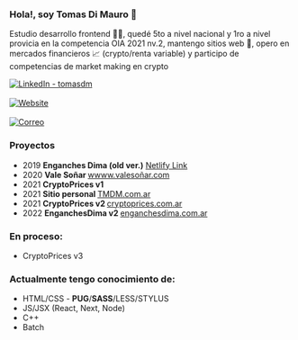 ### Hola!, soy Tomas Di Mauro 👋
Estudio desarrollo frontend 👨‍💻, quedé 5to a nivel nacional y 1ro a nivel provicia en la competencia OIA 2021 nv.2, mantengo sitios web 🔧, opero en mercados financieros 📈 (crypto/renta variable) y participo de competencias de market making en crypto  <br>

<a target="_blank" href="https://www.linkedin.com/in/tomasdm/" target="_blank">
   <img alt="LinkedIn - tomasdm" src="https://img.shields.io/badge/LinkedIn-0077B5.svg?&style=for-the-badge&logo=linkedin&logoColor=white" />
</a>
<br><br>
<a target="_blank" href="https://tmdm.com.ar" target="_blank">
   <img alt="Website" src="https://img.shields.io/badge/%20Sitio%20web-%20tmdm.com.ar-red?style=for-the-badge&logo=web" />
</a> 
<br>
<br>
<a target="_blank" href="mailto:info@tmdm.com.ar" target="_blank">
   <img alt="Correo" src="https://img.shields.io/badge/Correo%20-%20info@tmdm.com.ar%20-eee?style=for-the-badge&logo=gmail" />
</a> 


### Proyectos
- 2019 <b> Enganches Dima (old ver.)</b> [Netlify Link](https://nervous-easley-7b832c.netlify.app/)
- 2020 <b> Vale Soñar </b> [wwww.valesoñar.com](https://xn--valesoar-i3a.com)
- 2021 <b> CryptoPrices v1 </b>
- 2021 <b> Sitio personal </b> [TMDM.com.ar](https://tmdm.com.ar)
- 2021 <b> CryptoPrices v2 </b> [cryptoprices.com.ar](https://cryptoprices.com.ar)
- 2022 <b> EnganchesDima v2 </b> [enganchesdima.com.ar](https://enganchesdima.com.ar)

### En proceso:
- CryptoPrices v3

### Actualmente tengo conocimiento de:
- HTML/CSS - **PUG**/**SASS**/LESS/STYLUS
- JS/JSX (React, Next, Node)
- C++ 
- Batch
<!--
**TomasDmArg/TomasDmArg** is a ✨ _special_ ✨ repository because its `README.md` (this file) appears on your GitHub profile.

Here are some ideas to get you started:

- 🔭 I’m currently working on ...
- 🌱 I’m currently learning ...
- 👯 I’m looking to collaborate on ...
- 🤔 I’m looking for help with ...
- 💬 Ask me about ...
- 📫 How to reach me: ...
- 😄 Pronouns: ...
- ⚡ Fun fact: ...
-->

